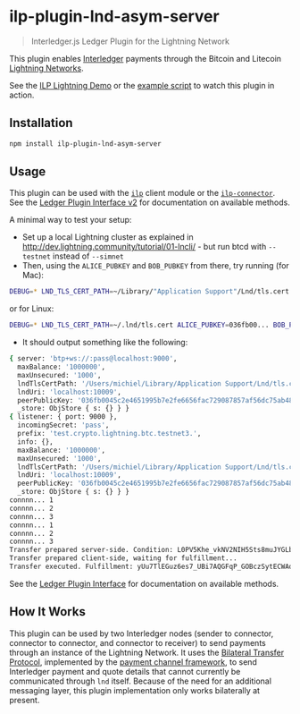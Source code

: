 # ilp-plugin-lnd-asym-server
> Interledger.js Ledger Plugin for the Lightning Network

This plugin enables [Interledger](https://interledger.org) payments through the Bitcoin and Litecoin [Lightning Networks](https://lightning.network).

See the [ILP Lightning Demo](https://github.com/interledgerjs/ilp-lightning-demo) or the [example script](./examples/rpc-test.js) to watch this plugin in action.

## Installation

```sh
npm install ilp-plugin-lnd-asym-server
```

## Usage

This plugin can be used with the [`ilp`](https://github.com/interledgerjs/ilp) client module or the [`ilp-connector`](https://github.com/interledgerjs/ilp-connector).
See the [Ledger Plugin Interface v2](https://interledger.org/rfcs/0024-ledger-plugin-interface-2/) for documentation on available methods.

A minimal way to test your setup:
* Set up a local Lightning cluster as explained in http://dev.lightning.community/tutorial/01-lncli/ - but run btcd with `--testnet` instead of `--simnet`
* Then, using the `ALICE_PUBKEY` and `BOB_PUBKEY` from there, try running (for Mac):
```sh
DEBUG=* LND_TLS_CERT_PATH=~/Library/"Application Support"/Lnd/tls.cert ALICE_PUBKEY=036fb00... BOB_PUBKEY=45c2e46... node scripts/test.js
```
or for Linux:
```sh
DEBUG=* LND_TLS_CERT_PATH=~/.lnd/tls.cert ALICE_PUBKEY=036fb00... BOB_PUBKEY=45c2e46... node scripts/test.js
```
* It should output something like the following:
```sh
{ server: 'btp+ws://:pass@localhost:9000',
  maxBalance: '1000000',
  maxUnsecured: '1000',
  lndTlsCertPath: '/Users/michiel/Library/Application Support/Lnd/tls.cert',
  lndUri: 'localhost:10009',
  peerPublicKey: '036fb0045c2e4651995b7e2fe6656fac729087857af56dc75ab48f9769e0a7001f',
  _store: ObjStore { s: {} } }
{ listener: { port: 9000 },
  incomingSecret: 'pass',
  prefix: 'test.crypto.lightning.btc.testnet3.',
  info: {},
  maxBalance: '1000000',
  maxUnsecured: '1000',
  lndTlsCertPath: '/Users/michiel/Library/Application Support/Lnd/tls.cert',
  lndUri: 'localhost:10009',
  peerPublicKey: '036fb0045c2e4651995b7e2fe6656fac729087857af56dc75ab48f9769e0a7001f',
  _store: ObjStore { s: {} } }
connnn... 1
connnn... 2
connnn... 3
connnn... 1
connnn... 2
connnn... 3
Transfer prepared server-side. Condition: L0PV5Khe_vkNV2NIH5Sts8muJYGLb1lDrUEXHsAfPJc
Transfer prepared client-side, waiting for fulfillment...
Transfer executed. Fulfillment: yUu7TlEGuz6es7_UBi7AQGFqP_GOBczSytECWAoc9CI
```

See the [Ledger Plugin Interface](https://github.com/interledger/rfcs/blob/master/0004-ledger-plugin-interface/0004-ledger-plugin-interface.md) for documentation on available methods.

## How It Works

This plugin can be used by two Interledger nodes (sender to connector, connector to connector, and connector to receiver) to send payments through an instance of the Lightning Network. It uses the [Bilateral Transfer Protocol](https://github.com/interledger/rfcs/blob/master/0023-bilateral-transfer-protocol/0023-bilateral-transfer-protocol.md), implemented by the [payment channel framework](https://github.com/interledgerjs/ilp-plugin-payment-channel-framework), to send Interledger payment and quote details that cannot currently be communicated through `lnd` itself. Because of the need for an additional messaging layer, this plugin implementation only works bilaterally at present.
